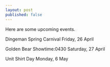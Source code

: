 ```yaml
---
layout: post
published: false
---
```

Here are some upcoming events.

Dingeman Spring Carnival
Friday, 26 April

Golden Bear Showtime:0430
Saturday, 27 April

Unit Shirt Day
Monday, 6 May
